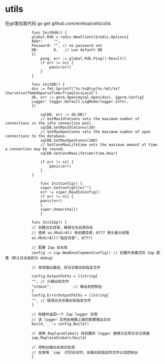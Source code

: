 # utils
在git里拉取代码 go get github.com/winksai/utils/utils

             
                func InitRdb() {
                global.Rdb = redis.NewClient(&redis.Options{
                Addr:     "",
                Password: "", // no password set
                DB:       0,   // use default DB
                })
                    pong, err := global.Rdb.Ping().Result()
                    if err != nil {
                        panic(err)
                    }
                }
            
                func InitDB() {
                dsn := fmt.Sprintf("%s:%s@tcp(%s:%d)/%s?charset=utf8mb4&parseTime=True&loc=Local")
                db, err := gorm.Open(mysql.Open(dsn), &gorm.Config{
                Logger: logger.Default.LogMode(logger.Info),
                })
                
                    sqlDB, err := db.DB()
                    // SetMaxIdleConns sets the maximum number of connections in the idle connection pool.
                    sqlDB.SetMaxIdleConns(10)
                    // SetMaxOpenConns sets the maximum number of open connections to the database.
                    sqlDB.SetMaxOpenConns(100)
                    // SetConnMaxLifetime sets the maximum amount of time a connection may be reused.
                    sqlDB.SetConnMaxLifetime(time.Hour)

                    if err != nil {
                        panic(err)
                    }
                }
              
                    func InitConfig() {
                    viper.SetConfigFile("")
                    err := viper.ReadInConfig()
                    if err != nil {
                    panic(err)
                    }
                    viper.Unmarshal()
                    }
               
                func InitZap() {
                // 创建日志目录，确保日志目录存在
                // 使用 os.MkdirAll 来创建目录，0777 表示最大权限
                os.MkdirAll("指定目录", 0777)

                // 配置 Zap 日志库
                config := zap.NewDevelopmentConfig() // 创建开发模式的 Zap 配置（默认日志级别为 debug）
                
                // 修改输出路径，将日志输出到指定文件

                config.OutputPaths = []string{
                "", // 只输出到文件
                "stdout",          // 输出到控制台
                }
                config.ErrorOutputPaths = []string{
                "", // 错误日志也输出到指定文件
                }
            
                // 构建并返回一个 Zap logger 实例
                // 该 logger 实例会根据上面的配置输出日志
                build, _ := config.Build()
            
                // 使用 ReplaceGlobals 将创建的 logger 替换为全局日志记录器
                zap.ReplaceGlobals(build)
            
                // 控制台输出会自动生效
                // 在使用 `zap` 打印日志时，会输出到指定的文件以及控制台
                }








